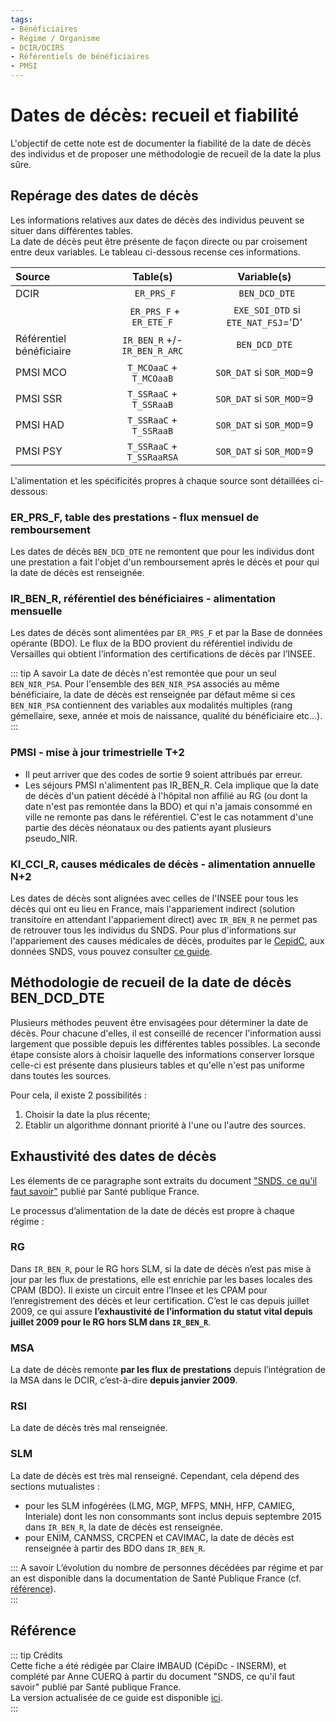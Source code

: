```yaml
---
tags:
- Bénéficiaires
- Régime / Organisme
- DCIR/DCIRS
- Référentiels de bénéficiaires
- PMSI  
---
```


# Dates de décès: recueil et fiabilité
<!-- SPDX-License-Identifier: MPL-2.0 -->

L'objectif de cette note est de documenter la fiabilité de la date de décès des individus et de proposer une méthodologie de recueil de la date la plus sûre.

## Repérage des dates de décès

Les informations relatives aux dates de décès des individus peuvent se situer dans différentes tables.  
La date de décès peut être présente de façon directe ou par croisement entre deux variables. Le tableau ci-dessous recense ces informations.  

|Source    |        Table(s)         |  Variable(s)    |
|:----------|:-------------------------:|:-----------------:|
|  DCIR    |      ` ER_PRS_F`          |` BEN_DCD_DTE`     |
|          | ` ER_PRS_F` + `ER_ETE_F`    |` EXE_SOI_DTD` si `ETE_NAT_FSJ`='D'  |
| Référentiel bénéficiaire | `IR_BEN_R` +/- `IR_BEN_R_ARC`  | `BEN_DCD_DTE`     |
| PMSI MCO | `T_MCOaaC` + ` T_MCOaaB`    | `SOR_DAT` si `SOR_MOD`=9|
| PMSI SSR | `T_SSRaaC` + ` T_SSRaaB`    | `SOR_DAT` si `SOR_MOD`=9|
| PMSI HAD | `T_SSRaaC` +  `T_SSRaaB`    | `SOR_DAT` si `SOR_MOD`=9|
| PMSI PSY | `T_SSRaaC` +  `T_SSRaaRSA`  | `SOR_DAT` si `SOR_MOD`=9|

L'alimentation et les spécificités propres à chaque source sont détaillées ci-dessous:

### ER_PRS_F, table des prestations - flux mensuel de remboursement

Les dates de décès `BEN_DCD_DTE` ne remontent que pour les individus dont une prestation a fait l'objet d'un remboursement après le décès et pour qui la date de décès est renseignée.

### IR_BEN_R, référentiel des bénéficiaires - alimentation mensuelle

Les dates de décès sont alimentées par `ER_PRS_F` et par la Base de données opérante (BDO). Le flux de la BDO provient du référentiel individu de Versailles qui obtient l’information des certifications de décès par l’INSEE.

::: tip A savoir
La date de décès n'est remontée que pour un seul `BEN_NIR_PSA`. Pour l'ensemble des `BEN_NIR_PSA` associés au même bénéficiaire, la date de décès est renseignée par défaut même si ces `BEN_NIR_PSA` contiennent des variables aux modalités multiples (rang gémellaire, sexe, année et mois de naissance, qualité du bénéficiaire etc…).
:::

### PMSI - mise à jour trimestrielle T+2

- Il peut arriver que des codes de sortie 9 soient attribués par erreur.
- Les séjours PMSI n'alimentent pas IR_BEN_R.
Cela implique que la date de décès d'un patient décédé à l'hôpital non affilié au RG (ou dont la date n'est pas remontée dans la BDO) et qui n'a jamais consommé en ville ne remonte pas dans le référentiel. C'est le cas notamment d'une partie des décès néonataux ou des patients ayant plusieurs pseudo_NIR.

### KI_CCI_R, causes médicales de décès - alimentation annuelle N+2

Les dates de décès sont alignées avec celles de l'INSEE pour tous les décès qui ont eu lieu en France, mais l'appariement indirect (solution transitoire en attendant l'appariement direct) avec `IR_BEN_R` ne permet pas de retrouver tous les individus du SNDS. 
Pour plus d'informations sur l'appariement des causes médicales de décès, produites par le [CepidC](https://www.cepidc.inserm.fr/), aux données SNDS, vous pouvez consulter [ce guide](https://documentation-snds.health-data-hub.fr/snds/formation_snds/documents_cnam/guide_cepidc/2-chap2causesdeces).


## Méthodologie de recueil de la date de décès BEN_DCD_DTE

Plusieurs méthodes peuvent être envisagées pour déterminer la date de décès. 
Pour chacune d'elles, il est conseillé de recencer l'information aussi largement que possible depuis les différentes tables possibles.
La seconde étape consiste alors à choisir laquelle des informations conserver lorsque celle-ci est présente dans plusieurs tables et qu'elle n'est pas uniforme dans toutes les sources.

Pour cela, il existe 2 possibilités :
1. Choisir la date la plus récente;
2. Etablir un algorithme donnant priorité à l'une ou l'autre des sources.

## Exhaustivité des dates de décès

Les élements de ce paragraphe sont extraits du document ["SNDS, ce qu'il faut savoir"](https://documentation-snds.health-data-hub.fr/ressources/Sante_publique_France.html) publié par Santé publique France. 

Le processus d’alimentation de la date de décès est propre à chaque régime :

### RG

Dans `IR_BEN_R`, pour le RG hors SLM, si la date de décès n’est pas mise à jour par les flux de prestations, elle est enrichie par les bases locales des CPAM (BDO). Il existe un circuit entre l’Insee et les CPAM pour l’enregistrement des décès et leur certification. C’est le cas depuis juillet 2009, ce qui assure **l’exhaustivité de l’information du statut vital depuis juillet 2009 pour le RG hors SLM dans `IR_BEN_R`**.

### MSA

La date de décès remonte **par les flux de prestations** depuis l’intégration de la MSA dans le DCIR, c’est-à-dire **depuis janvier 2009**.

### RSI

La date de décès très mal renseignée.

### SLM

La date de décès est très mal renseigné. Cependant, cela dépend des sections mutualistes : 
- pour les SLM infogérées (LMG, MGP, MFPS, MNH, HFP, CAMIEG, Interiale) dont les non consommants sont inclus depuis septembre 2015 dans `IR_BEN_R`, la date de décès est renseignée.
- pour ENIM, CANMSS, CRCPEN et CAVIMAC, la date de décès est renseignée à partir des BDO dans `IR_BEN_R`.

::: A savoir
L’évolution du nombre de personnes décédées par régime et par an est disponible dans la documentation de Santé Publique France (cf. [référence](#4-reference)).  
:::

## Référence  

::: tip Crédits  
Cette fiche a été rédigée par Claire IMBAUD (CépiDc - INSERM), et complété par Anne CUERQ à partir du document "SNDS, ce qu'il faut savoir" publié par Santé publique France.  
La version actualisée de ce guide est disponible [ici](https://www.santepubliquefrance.fr/docs/guide-d-utilisation-du-systeme-national-des-donnees-de-sante).  
:::
